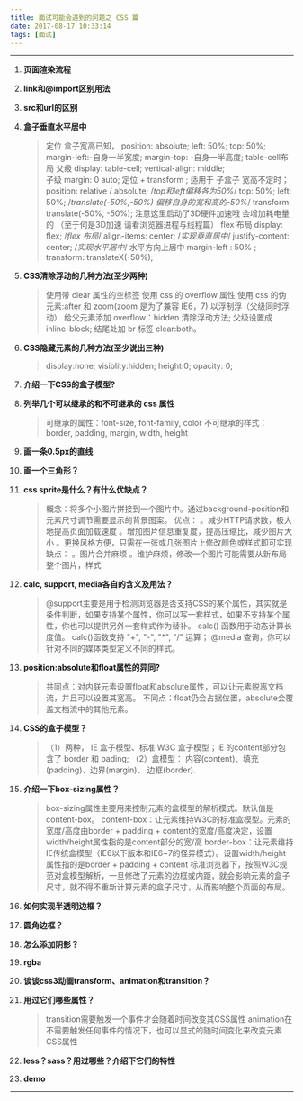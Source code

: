 ```yaml
---
title: 面试可能会遇到的问题之 CSS 篇
date: 2017-08-17 10:33:14
tags: [面试]
---
```



<!-- more -->


---
1. **页面渲染流程**
    >

1. **link和@import区别用法**
    >

1. **src和url的区别**
    >

1. **盒子垂直水平居中**
    > 定位 盒子宽高已知， 
        position: absolute; 
        left: 50%; 
        top: 50%; 
        margin-left:-自身一半宽度; 
        margin-top: -自身一半高度;
    table-cell布局 
        父级 
            display: table-cell; 
            vertical-align: middle;  
        子级 
            margin: 0 auto;
    定位 + transform ; 适用于 子盒子 宽高不定时；
        position: relative / absolute;
        /*top和left偏移各为50%*/
        top: 50%;
        left: 50%;
        /*translate(-50%,-50%) 偏移自身的宽和高的-50%*/
        transform: translate(-50%, -50%); 注意这里启动了3D硬件加速哦 会增加耗电量的 （至于何是3D加速 请看浏览器进程与线程篇）
    flex 布局
        display: flex; /*flex 布局*/
        align-items: center; /*实现垂直居中*/
        justify-content: center; /*实现水平居中*/
    水平方向上居中
        margin-left : 50% ; transform: translateX(-50%);

1. **CSS清除浮动的几种方法(至少两种)**
    > 使用带 clear 属性的空标签
    使用 css 的 overflow 属性
    使用 css 的伪元素:after 和 zoom(zoom 是为了兼容 IE6，7)
    以浮制浮（父级同时浮动）
    给父元素添加 overflow：hidden 清除浮动方法;
    父级设置成 inline-block;
    结尾处加 br 标签 clear:both。

1. **CSS隐藏元素的几种方法(至少说出三种)**
    > display:none; visiblity:hidden; height:0; opacity: 0;

1. **介绍一下CSS的盒子模型?**
    >

1. **列举几个可以继承的和不可继承的 css 属性**
    > 可继承的属性：font-size, font-family, color
    不可继承的样式：border, padding, margin, width, height

1. **画一条0.5px的直线**
    >

1. **画一个三角形？**
    >

1. **css sprite是什么？有什么优缺点？**
    > 概念：将多个小图片拼接到一个图片中。通过background-position和元素尺寸调节需要显示的背景图案。
    优点：
        。减少HTTP请求数，极大地提高页面加载速度
        。增加图片信息重复度，提高压缩比，减少图片大小
        。更换风格方便，只需在一张或几张图片上修改颜色或样式即可实现
    缺点：
        。图片合并麻烦
        。维护麻烦，修改一个图片可能需要从新布局整个图片，样式

1. **calc, support, media各自的含义及用法？**
    >@support主要是用于检测浏览器是否支持CSS的某个属性，其实就是条件判断，如果支持某个属性，你可以写一套样式，如果不支持某个属性，你也可以提供另外一套样式作为替补。
    calc() 函数用于动态计算长度值。 calc()函数支持 "+", "-", "*", "/" 运算；
    @media 查询，你可以针对不同的媒体类型定义不同的样式。

1. **position:absolute和float属性的异同?**
    >共同点：对内联元素设置float和absolute属性，可以让元素脱离文档流，并且可以设置其宽高。
    不同点：float仍会占据位置，absolute会覆盖文档流中的其他元素。

1. **CSS的盒子模型？**
    >（1）两种， IE 盒子模型、标准 W3C 盒子模型；IE 的content部分包含了 border 和 pading;
    （2）盒模型： 内容(content)、填充(padding)、边界(margin)、 边框(border).

1. **介绍一下box-sizing属性？**
    >box-sizing属性主要用来控制元素的盒模型的解析模式。默认值是content-box。
    content-box：让元素维持W3C的标准盒模型。元素的宽度/高度由border + padding + content的宽度/高度决定，设置width/height属性指的是content部分的宽/高
    border-box：让元素维持IE传统盒模型（IE6以下版本和IE6~7的怪异模式）。设置width/height属性指的是border + padding + content
    标准浏览器下，按照W3C规范对盒模型解析，一旦修改了元素的边框或内距，就会影响元素的盒子尺寸，就不得不重新计算元素的盒子尺寸，从而影响整个页面的布局。

1. **如何实现半透明边框？**
    >

1. **圆角边框？**
    >

1. **怎么添加阴影？**
    >

1. **rgba**
    >

1. **谈谈css3动画transform、animation和transition？**
    >

1. **用过它们哪些属性？**
    > transition需要触发一个事件才会随着时间改变其CSS属性
    animation在不需要触发任何事件的情况下，也可以显式的随时间变化来改变元素CSS属性

1. **less？sass？用过哪些？介绍下它们的特性**
    >

1. **demo**
    >
    

---












